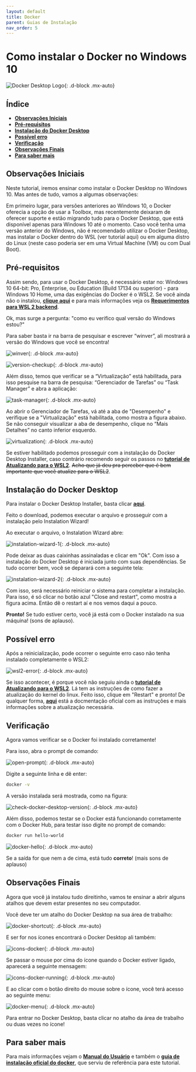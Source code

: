 ```yaml
---
layout: default
title: Docker
parent: Guias de Instalação
nav_order: 5
---
```


# **Como instalar o Docker no Windows 10**

![Docker Desktop Logo](../assets/img/Docker/docker-desktop-instalation/docker-desk-banner1.png){: .d-block .mx-auto}

## **Índice**<!-- omit in toc -->

- [**Observações Iniciais**](#observações-iniciais)
- [**Pré-requisitos**](#pré-requisitos)
- [**Instalação do Docker Desktop**](#instalação-do-docker-desktop)
- [**Possível erro**](#possível-erro)
- [**Verificação**](#verificação)
- [**Observações Finais**](#observações-finais)
- [**Para saber mais**](#para-saber-mais)

## **Observações Iniciais**

Neste tutorial, iremos ensinar como instalar o Docker Desktop no Windows 10. Mas antes de tudo, vamos a algumas observações:

Em primeiro lugar, para versões anteriores ao Windows 10, o Docker oferecia a opção de usar a Toolbox, mas recentemente deixaram de oferecer suporte e estão migrando tudo para o Docker Desktop, que está disponível apenas para Windows 10 até o momento. Caso você tenha uma versão anterior do Windows, não é recomendado utilizar o Docker Desktop, mas instalar o Docker dentro do WSL (ver tutorial aqui) ou em alguma distro do Linux (neste caso poderia ser em uma Virtual Machine (VM) ou com Dual Boot). 

## **Pré-requisitos**

Assim sendo, para usar o Docker Desktop, é necessário estar no: Windows 10 64-bit: Pro, Enterprise, ou Education (Build 17134 ou superior) - para Windows 10 Home, uma das exigências do Docker é o WSL2. Se você ainda não o instalou, **[clique aqui](/InstalationGuides/WSL.md)** e para mais informações veja os **[Requerimentos para WSL 2 backend](https://docs.docker.com/docker-for-windows/install/#system-requirements-for-wsl-2-backend)**.

Ok, mas surge a pergunta: "como eu verifico qual versão do Windows estou?" 

Para saber basta ir na barra de pesquisar e escrever “winver”, ali mostrará a versão do Windows que você se encontra!

![winver](../assets/img/Docker/docker-desktop-instalation/winver.png){: .d-block .mx-auto}

![version-checkup](../assets/img/Docker/docker-desktop-instalation/version-checkup.png){: .d-block .mx-auto}

Além disso, temos que verificar se a “Virtualização” está habilitada, para isso pesquise na barra de pesquisa: “Gerenciador de Tarefas” ou “Task Manager” e abra a aplicação:

![task-manager](../assets/img/Docker/docker-desktop-instalation/task-manager.png){: .d-block .mx-auto}

Ao abrir o Gerenciador de Tarefas, vá até a aba de "Desempenho" e verifique se a "Virtualização" está habilitada, como mostra a figura abaixo. Se não conseguir visualizar a aba de desempenho, clique no “Mais Detalhes” no canto inferior esquerdo.

![virtualization](../assets/img/Docker/docker-desktop-instalation/virtualization.png){: .d-block .mx-auto}

Se estiver habilitado podemos prosseguir com a instalação do Docker Desktop Installer, caso contrário recomendo seguir os passos no **[tutorial de Atualizando para o WSL2](/InstalationGuides/WSL.md)**. ~~Acho que já deu pra perceber que é bem importante que você atualize para o WSL2~~.

## **Instalação do Docker Desktop**

Para instalar o Docker Desktop Installer, basta clicar **[aqui](https://desktop.docker.com/win/stable/Docker%20Desktop%20Installer.exe)**.

Feito o download, podemos executar o arquivo e prosseguir com a instalação pelo Instalation Wizard!

Ao executar o arquivo, o Instalation Wizard abre:

![instalation-wizard-1](../assets/img/Docker/docker-desktop-instalation/instalation-wizard-1.png){: .d-block .mx-auto}

Pode deixar as duas caixinhas assinaladas e clicar em "Ok". Com isso a instalação do Docker Desktop é iniciada junto com suas dependências. Se tudo ocorrer bem, você se deparará com a seguinte tela:

![instalation-wizard-2](../assets/img/Docker/docker-desktop-instalation/instalation-wizard-2.png){: .d-block .mx-auto}

Com isso, será necessário reiniciar o sistema para completar a instalação. Para isso, é só clicar no botão azul "Close and restart", como mostra a figura acima. Então dê o restart aí e nos vemos daqui a pouco.

**Pronto!** Se tudo estiver certo, você já está com o Docker instalado na sua máquina! (sons de aplauso).

## **Possível erro**

Após a reinicialização, pode ocorrer o seguinte erro caso não tenha instalado completamente o WSL2:

![wsl2-error](../assets/img/Docker/docker-desktop-instalation/wsl2-error.png){: .d-block .mx-auto}

Se isso acontecer, é porque você não seguiu ainda o **[tutorial de Atualizando para o WSL2](/InstalationGuides/WSL.md)**. Lá tem as instruções de como fazer a atualização do kernel do linux. Feito isso, clique em "Restart" e pronto! De qualquer forma, **[aqui](https://docs.microsoft.com/pt-br/windows/wsl/install-win10#step-4---download-the-linux-kernel-update-package)** está a docmentação oficial com as instruções e mais informações sobre a atualização necessária.

## **Verificação**

Agora vamos verificar se o Docker foi instalado corretamente!

Para isso, abra o prompt de comando:

![open-prompt](../assets/img/Docker/docker-desktop-instalation/open-prompt.png){: .d-block .mx-auto}

Digite a seguinte linha e dê enter:

```bash
docker -v
```
A versão instalada será mostrada, como na figura:

![check-docker-desktop-version](../assets/img/Docker/docker-desktop-instalation/check-docker-desktop-version.png){: .d-block .mx-auto}

Além disso, podemos testar se o Docker está funcionando corretamente com o Docker Hub, para testar isso digite no prompt de comando: 

```bash
docker run hello-world
```

![docker-hello](../assets/img/Docker/docker-desktop-instalation/docker-hello.png){: .d-block .mx-auto}

Se a saída for que nem a de cima, está tudo **correto**! (mais sons de aplauso) 

## **Observações Finais**

Agora que você já instalou tudo direitinho, vamos te ensinar a abrir alguns atalhos que devem estar presentes no seu computador.

Você deve ter um atalho do Docker Desktop na sua área de trabalho:

![docker-shortcut](../assets/img/Docker/docker-desktop-instalation/docker-shortcut.png){: .d-block .mx-auto}

E ser for nos ícones encontrará o Docker Desktop ali também:

![icons-docker](../assets/img/Docker/docker-desktop-instalation/icons-docker.png){: .d-block .mx-auto}

Se passar o mouse por cima do ícone quando o Docker estiver ligado, aparecerá a seguinte mensagem:

![icons-docker-running](../assets/img/Docker/docker-desktop-instalation/icons-docker-running.png){: .d-block .mx-auto}

E ao clicar com o botão direito do mouse sobre o ícone, você terá acesso ao seguinte menu:

![docker-menu](../assets/img/Docker/docker-desktop-instalation/docker-menu.png){: .d-block .mx-auto}

Para entrar no Docker Desktop, basta clicar no atalho da área de trabalho ou duas vezes no ícone!

## **Para saber mais**

Para mais informações vejam o **[Manual do Usuário](https://docs.docker.com/docker-for-windows/)** e também o **[guia de instalação oficial do docker](https://docs.docker.com/docker-for-windows/install/)**, que serviu de referência para este tutorial.
